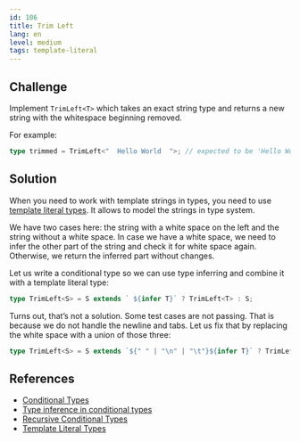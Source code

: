 ```yaml
---
id: 106
title: Trim Left
lang: en
level: medium
tags: template-literal
---
```


## Challenge

Implement `TrimLeft<T>` which takes an exact string type and returns a new string with the whitespace beginning removed.

For example:

```ts
type trimmed = TrimLeft<"  Hello World  ">; // expected to be 'Hello World  '
```

## Solution

When you need to work with template strings in types, you need to use [template literal types](https://www.typescriptlang.org/docs/handbook/release-notes/typescript-4-1.html#template-literal-types).
It allows to model the strings in type system.

We have two cases here: the string with a white space on the left and the string without a white space.
In case we have a white space, we need to infer the other part of the string and check it for white space again.
Otherwise, we return the inferred part without changes.

Let us write a conditional type so we can use type inferring and combine it with a template literal type:

```ts
type TrimLeft<S> = S extends ` ${infer T}` ? TrimLeft<T> : S;
```

Turns out, that’s not a solution.
Some test cases are not passing.
That is because we do not handle the newline and tabs.
Let us fix that by replacing the white space with a union of those three:

```ts
type TrimLeft<S> = S extends `${" " | "\n" | "\t"}${infer T}` ? TrimLeft<T> : S;
```

## References

- [Conditional Types](https://www.typescriptlang.org/docs/handbook/2/conditional-types.html)
- [Type inference in conditional types](https://www.typescriptlang.org/docs/handbook/2/conditional-types.html#inferring-within-conditional-types)
- [Recursive Conditional Types](https://www.typescriptlang.org/docs/handbook/release-notes/typescript-4-1.html#recursive-conditional-types)
- [Template Literal Types](https://www.typescriptlang.org/docs/handbook/release-notes/typescript-4-1.html#template-literal-types)
